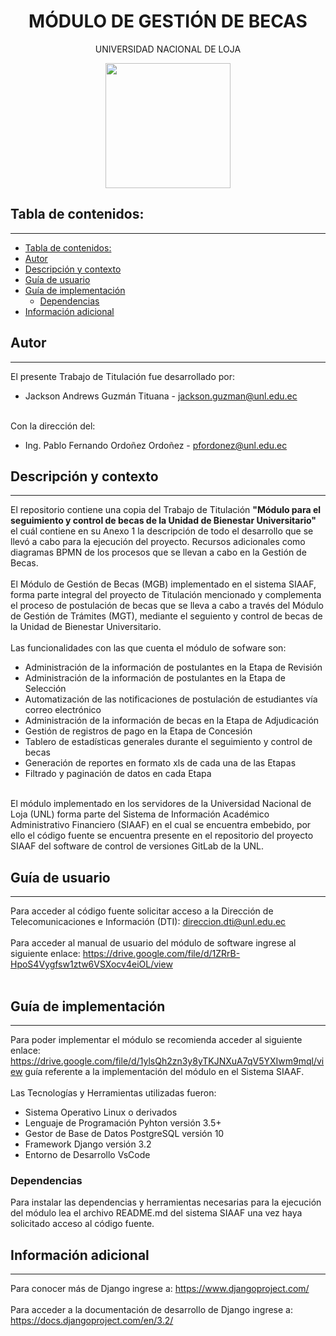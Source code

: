 <h1 align="center">MÓDULO DE GESTIÓN DE BECAS</h1>
<p align="center"> UNIVERSIDAD NACIONAL DE LOJA</p>
<p align="center"><img src="https://pbs.twimg.com/profile_images/1225522326487347211/FaNm0ISf_400x400.jpg" width="200" height="200"/></p> 

## Tabla de contenidos:
---
- [Tabla de contenidos:](#tabla-de-contenidos)
- [Autor](#autor)
- [Descripción y contexto](#descripción-y-contexto)
- [Guía de usuario](#guía-de-usuario)
- [Guía de implementación](#guía-de-implementación)
  - [Dependencias](#dependencias)
- [Información adicional](#información-adicional)

## Autor
---
El presente Trabajo de Titulación fue desarrollado por:
-   Jackson Andrews Guzmán Tituana - jackson.guzman@unl.edu.ec
<br/><br/>

Con la dirección del:
-   Ing. Pablo Fernando Ordoñez Ordoñez - pfordonez@unl.edu.ec

## Descripción y contexto
---
El repositorio contiene una copia del Trabajo de Titulación <b>"Módulo para el seguimiento y control de becas de la Unidad de Bienestar Universitario"</b> el cuál contiene en su Anexo 1 la descripción de todo el desarrollo que se llevó a cabo para la ejecución del proyecto.
Recursos adicionales como diagramas BPMN de los procesos que se llevan a cabo en la Gestión de Becas.
<br/><br/>
El Módulo de Gestión de Becas (MGB) implementado en el sistema SIAAF, forma parte integral del proyecto de Titulación mencionado y complementa el proceso de postulación de becas que se lleva a cabo a través del Módulo de Gestión de Trámites (MGT), mediante el seguiento y control de becas de la Unidad de Bienestar Universitario.
<br/><br/>
Las funcionalidades con las que cuenta el módulo de sofware son:<br/>
-   Administración de la información de postulantes en la Etapa de Revisión
-   Administración de la información de postulantes en la Etapa de Selección
-   Automatización de las notificaciones de postulación de estudiantes vía correo electrónico
-   Administración de la información de becas en la Etapa de Adjudicación
-   Gestión de registros de pago en la Etapa de Concesión
-   Tablero de estadísticas generales durante el seguimiento y control de becas 
-   Generación de reportes en formato xls de cada una de las Etapas
-   Filtrado y paginación de datos en cada Etapa
<br/><br/>

El módulo implementado en los servidores de la Universidad Nacional de Loja (UNL) forma parte del Sistema de Información Académico Administrativo Financiero (SIAAF) en el cual se encuentra embebido, por ello el código fuente se encuentra presente en el repositorio del proyecto SIAAF del software de control de versiones GitLab de la UNL.

## Guía de usuario
---
Para acceder al código fuente solicitar acceso a la Dirección de Telecomunicaciones e Información (DTI): direccion.dti@unl.edu.ec
<br/><br/>
Para acceder al manual de usuario del módulo de software ingrese al siguiente enlace: https://drive.google.com/file/d/1ZRrB-HpoS4Vygfsw1ztw6VSXocv4eiOL/view
<br/><br/>

 	
## Guía de implementación
---
Para poder implementar el módulo se recomienda acceder al siguiente enlace: https://drive.google.com/file/d/1ylsQh2zn3y8yTKJNXuA7qV5YXIwm9mql/view guía referente a la implementación del módulo en el Sistema SIAAF.
<br/><br/>
Las Tecnologías y Herramientas utilizadas fueron:
-   Sistema Operativo Linux o derivados
-   Lenguaje de Programación Pyhton versión 3.5+
-   Gestor de Base de Datos PostgreSQL versión 10
-   Framework Django versión 3.2
-   Entorno de Desarrollo VsCode

### Dependencias
Para instalar las dependencias y herramientas necesarias para la ejecución del módulo lea el archivo README.md del sistema SIAAF una vez haya solicitado acceso al código fuente.

## Información adicional
---
Para conocer más de Django ingrese a: https://www.djangoproject.com/
<br/><br/>
Para acceder a la documentación de desarrollo de Django ingrese a: https://docs.djangoproject.com/en/3.2/